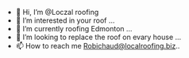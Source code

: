 - 👋 Hi, I’m @Loczal roofing
- 👀 I’m interested in your roof ...
- 🌱 I’m currently roofing Edmonton ...
- 💞️ I’m looking to replace the roof on evary house ...
- 📫 How to reach me Robichaud@localroofing.biz..

<!---
LOCALroofing is a ✨ special ✨ repository because its `README.md` (this file) appears on your GitHub profile.
You can click the Preview link to take a look at your changes.
--->
